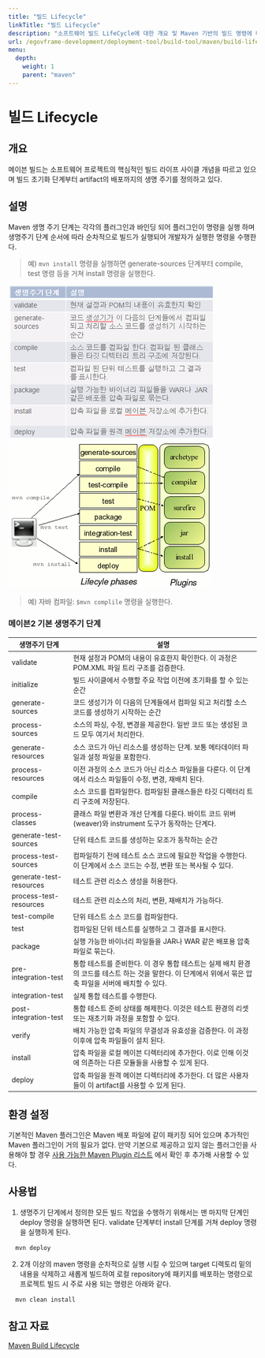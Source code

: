 ```yaml
---
title: "빌드 Lifecycle"
linkTitle: "빌드 Lifecycle"
description: "소프트웨어 빌드 LifeCycle에 대한 개요 및 Maven 기반의 빌드 명령에 대해 설명한다."
url: /egovframe-development/deployment-tool/build-tool/maven/build-lifecycle/
menu:
  depth:
    weight: 1
    parent: "maven"
---
```


# 빌드 Lifecycle

## 개요

메이븐 빌드는 소프트웨어 프로젝트의 핵심적인 빌드 라이프 사이클 개념을 따르고 있으며 빌드 초기화 단계부터
artifact의 배포까지의 생명 주기를 정의하고 있다.

## 설명

Maven 생명 주기 단계는 각각의 플러그인과 바인딩 되어 플러그인이 명령을 실행 하며 생명주기 단계 순서에 따라 순차적으로 빌드가 실행되어
개발자가 실행한 명령을 수행한다.

> 예) `mvn install` 명령을 실행하면 generate-sources 단계부터 compile, test 명령 등을 거쳐 install 명령을 실행한다.  


![](./images/build-lifecycle-1.gif)![](./images/build-lifecycle-2.gif)


> 예) 자바 컴파일: `$mvn complile` 명령을 실행한다.

### 메이븐2 기본 생명주기 단계

| 생명주기 단계           | 설명                                                                                                                                                      |
| ----------------------- | --------------------------------------------------------------------------------------------------------------------------------------------------------- |
| validate                | 현재 설정과 POM의 내용이 유효한지 확인한다. 이 과정은 POM.XML 파일 트리 구조를 검증한다.                                                                  |
| initialize              | 빌드 사이클에서 수행할 주요 작업 이전에 초기화를 할 수 있는 순간                                                                                          |
| generate-sources        | 코드 생성기가 이 다음의 단계들에서 컴파일 되고 처리할 소스 코드를 생성하기 시작하는 순간                                                                  |
| process-sources         | 소스의 파싱, 수정, 변경을 제공한다. 일반 코드 또는 생성된 코드 모두 여기서 처리한다.                                                                      |
| generate-resources      | 소스 코드가 아닌 리소스를 생성하는 단계. 보통 메타데이터 파일과 설정 파일을 포함한다.                                                                     |
| process-resources       | 이전 과정의 소스 코드가 아닌 리소스 파일들을 다룬다. 이 단계에서 리소스 파일들이 수정, 변경, 재배치 된다.                                                 |
| compile                 | 소스 코드를 컴파일한다. 컴파일된 클래스들은 타깃 디렉터리 트리 구조에 저장된다.                                                                           |
| process-classes         | 클래스 파일 변환과 개선 단계를 다룬다. 바이트 코드 위버(weaver)와 instrument 도구가 동작하는 단계다.                                                      |
| generate-test-sources   | 단위 테스트 코드를 생성하는 모조가 동작하는 순간                                                                                                          |
| process-test-sources    | 컴파일하기 전에 테스트 소스 코드에 필요한 작업을 수행한다. 이 단계에서 소스 코드는 수정, 변환 또는 복사될 수 있다.                                        |
| generate-test-resources | 테스트 관련 리소스 생성을 허용한다.                                                                                                                       |
| process-test-resources  | 테스트 관련 리소스의 처리, 변환, 재배치가 가능하다.                                                                                                       |
| test-compile            | 단위 테스트 소스 코드를 컴파일한다.                                                                                                                       |
| test                    | 컴파일된 단위 테스트를 실행하고 그 결과를 표시한다.                                                                                                       |
| package                 | 실행 가능한 바이너리 파일들을 JAR나 WAR 같은 배포용 압축 파일로 묶는다.                                                                                   |
| pre-integration-test    | 통합 테스트를 준비한다. 이 경우 통합 테스트는 실제 배치 환경의 코드를 테스트 하는 것을 말한다. 이 단계에서 위에서 묶은 압축 파일을 서버에 배치할 수 있다. |
| integration-test        | 실제 통합 테스트를 수행한다.                                                                                                                              |
| post-integration-test   | 통합 테스트 준비 상태를 해제한다. 이것은 테스트 환경의 리셋 또는 재초기화 과정을 포함할 수 있다.                                                          |
| verify                  | 배치 가능한 압축 파일의 무결성과 유효성을 검증한다. 이 과정 이후에 압축 파일들이 설치 된다.                                                               |
| install                 | 압축 파일을 로컬 메이븐 디렉터리에 추가한다. 이로 인해 이것에 의존하는 다른 모듈들을 사용할 수 있게 된다.                                                 |
| deploy                  | 압축 파일을 원격 메이븐 디렉터리에 추가한다. 더 많은 사용자들이 이 artifact를 사용할 수 있게 된다.                                                        |

## 환경 설정

기본적인 Maven 플러그인은 Maven 배포 파일에 같이 패키징 되어 있으며 추가적인 Maven 플러그인이 거의 필요가 없다.
만약 기본으로 제공하고 있지 않는 플러그인을 사용해야 할 경우 [사용 가능한 Maven Plugin 리스트](http://maven.apache.org/plugins/) 에서 확인 후 추가해 사용할 수 있다.

## 사용법

1. 생명주기 단계에서 정의한 모든 빌드 작업을 수행하기 위해서는 맨 마지막 단계인 deploy 명령을 실행하면 된다.
   validate 단계부터 install 단계를 거쳐 deploy 명령을 실행하게 된다.

```bash
  mvn deploy
```

2. 2개 이상의 maven 명령을 순차적으로 실행 시킬 수 있으며 target 디렉토리 밑의 내용을 삭제하고 새롭게 빌드하여
   로컬 repository에 패키지를 배포하는 명령으로 프로젝트 빌드 시 주로 사용 되는 명령은 아래와 같다.

```bash
  mvn clean install
```

## 참고 자료

[Maven Build Lifecycle](http://maven.apache.org/guides/introduction/introduction-to-the-lifecycle.html)
